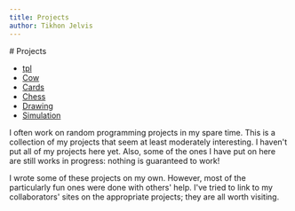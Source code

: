 ```yaml
---
title: Projects
author: Tikhon Jelvis
---
```


<div class="content">
# Projects

</div>

<div class="content navigation">

* <span class="tpl"> [tpl](/tpl) </span>
* [Cow](/cow)
* [Cards](/cards)
* [Chess](/chess)
* [Drawing](/draw)
* [Simulation](/simulation)

</div>

<div class="content">

I often work on random programming projects in my spare time. This is a collection of my projects that seem at least moderately interesting. I haven't put all of my projects here yet. Also, some of the ones I have put on here are still works in progress: nothing is guaranteed to work!

I wrote some of these projects on my own. However, most of the particularly fun ones were done with others' help. I've tried to link to my collaborators' sites on the appropriate projects; they are all worth visiting.

</div>
